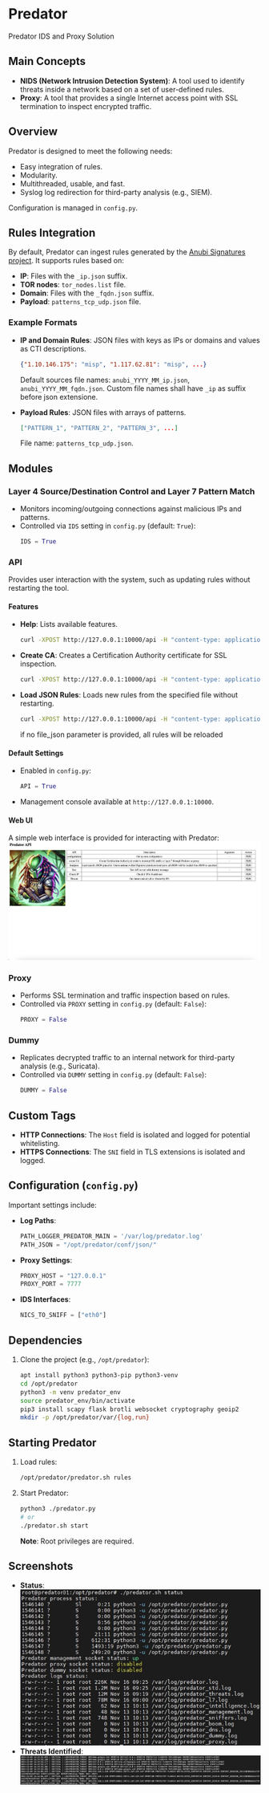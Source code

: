 # Predator
Predator IDS and Proxy Solution

## Main Concepts
- **NIDS (Network Intrusion Detection System)**: A tool used to identify threats inside a network based on a set of user-defined rules.
- **Proxy**: A tool that provides a single Internet access point with SSL termination to inspect encrypted traffic.

## Overview
Predator is designed to meet the following needs:
- Easy integration of rules.
- Modularity.
- Multithreaded, usable, and fast.
- Syslog log redirection for third-party analysis (e.g., SIEM).

Configuration is managed in `config.py`.

## Rules Integration
By default, Predator can ingest rules generated by the [Anubi Signatures project](https://github.com/kavat/anubi-signatures). It supports rules based on:
- **IP**: Files with the `_ip.json` suffix.
- **TOR nodes**: `tor_nodes.list` file.
- **Domain**: Files with the `_fqdn.json` suffix.
- **Payload**: `patterns_tcp_udp.json` file.

### Example Formats
- **IP and Domain Rules**: JSON files with keys as IPs or domains and values as CTI descriptions.
  ```json
  {"1.10.146.175": "misp", "1.117.62.81": "misp", ...}
  ```
  Default sources file names: `anubi_YYYY_MM_ip.json`, `anubi_YYYY_MM_fqdn.json`.
  Custom file names shall have `_ip` as suffix before json extensione.

- **Payload Rules**: JSON files with arrays of patterns.
  ```json
  ["PATTERN_1", "PATTERN_2", "PATTERN_3", ...]
  ```
  File name: `patterns_tcp_udp.json`.

## Modules
### Layer 4 Source/Destination Control and Layer 7 Pattern Match
- Monitors incoming/outgoing connections against malicious IPs and patterns.
- Controlled via `IDS` setting in `config.py` (default: `True`):
  ```python
  IDS = True
  ```

### API
Provides user interaction with the system, such as updating rules without restarting the tool.
#### Features
- **Help**: Lists available features.
  ```bash
  curl -XPOST http://127.0.0.1:10000/api -H "content-type: application/json" -d '{"func":"help"}'
  ```

- **Create CA**: Creates a Certification Authority certificate for SSL inspection.
  ```bash
  curl -XPOST http://127.0.0.1:10000/api -H "content-type: application/json" -d '{"func":"createca"}'
  ```

- **Load JSON Rules**: Loads new rules from the specified file without restarting.
  ```bash
  curl -XPOST http://127.0.0.1:10000/api -H "content-type: application/json" -d '{"func":"loadjson","file_json":"test.json"}'
  ```
  if no file_json parameter is provided, all rules will be reloaded


#### Default Settings
- Enabled in `config.py`:
  ```python
  API = True
  ```
- Management console available at `http://127.0.0.1:10000`.

#### Web UI
A simple web interface is provided for interacting with Predator:
![Predator WebUI](screenshots/api.png)

### Proxy
- Performs SSL termination and traffic inspection based on rules.
- Controlled via `PROXY` setting in `config.py` (default: `False`):
  ```python
  PROXY = False
  ```

### Dummy
- Replicates decrypted traffic to an internal network for third-party analysis (e.g., Suricata).
- Controlled via `DUMMY` setting in `config.py` (default: `False`):
  ```python
  DUMMY = False
  ```

## Custom Tags
- **HTTP Connections**: The `Host` field is isolated and logged for potential whitelisting.
- **HTTPS Connections**: The `SNI` field in TLS extensions is isolated and logged.

## Configuration (`config.py`)
Important settings include:
- **Log Paths**:
  ```python
  PATH_LOGGER_PREDATOR_MAIN = '/var/log/predator.log'
  PATH_JSON = "/opt/predator/conf/json/"
  ```
- **Proxy Settings**:
  ```python
  PROXY_HOST = "127.0.0.1"
  PROXY_PORT = 7777
  ```
- **IDS Interfaces**:
  ```python
  NICS_TO_SNIFF = ["eth0"]
  ```

## Dependencies
1. Clone the project (e.g., `/opt/predator`):
   ```bash
   apt install python3 python3-pip python3-venv
   cd /opt/predator
   python3 -m venv predator_env
   source predator_env/bin/activate
   pip3 install scapy flask brotli websocket cryptography geoip2
   mkdir -p /opt/predator/var/{log,run}
   ```

## Starting Predator
1. Load rules:
   ```bash
   /opt/predator/predator.sh rules
   ```
2. Start Predator:
   ```bash
   python3 ./predator.py
   # or
   ./predator.sh start
   ```
   **Note**: Root privileges are required.

## Screenshots
- **Status**:
  ![Status](screenshots/status.png)
- **Threats Identified**:
  ![Threats](screenshots/threats.png)
